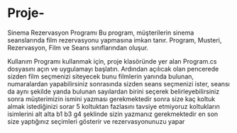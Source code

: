 # Proje-
Sinema Rezervasyon Programı Bu program, müşterilerin sinema seanslarında film rezervasyonu yapmasına imkan tanır. Program, Musteri, Rezervasyon, Film ve Seans sınıflarından oluşur.

Kullanım Programı kullanmak için, proje klasöründe yer alan Program.cs dosyasını açın ve uygulamayı başlatın. Ardından açılıcak olan pencerede sizden film seçmenizi siteyecek bunu filmlerin yanında bulunan,
numaralardan yapabilirsiniz
sonrasında sizden seans seçmenizi ister, seansı da aynı şekilde yanda bulunan sayılardan birini seçerek belirleyebilirsiniz
sonra müşterimizin ismini yazması gerekmektedir
sonra size kaç koltuk almak istediğinizi sorar 5 koltuktan fazlasını tavsiye etmiyoruz
koltukların isimlerini alt alta 
b1
b3
g4
şeklinde sizin yazmanız gerekmektedir
en son size yaptığınız seçimleri gösterir ve rezervasyonunuzu yapar
